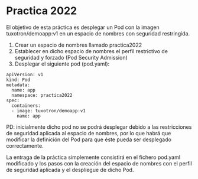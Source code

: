 # Practica 2022

El objetivo de esta práctica es desplegar un Pod con la imagen tuxotron/demoapp:v1 en un espacio de nombres con seguridad restringida.

1. Crear un espacio de nombres llamado practica2022
2. Establecer en dicho espacio de nombres el perfil restrictivo de seguridad y forzado (Pod Security Admission)
3. Desplegar el siguiente pod (pod.yaml):
```
apiVersion: v1
kind: Pod
metadata:
  name: app
  namespace: practica2022
spec:
  containers:
  - image: tuxotron/demoapp:v1
    name: app
```

PD: inicialmente dicho pod no se podrá desplegar debido a las restricciones de seguridad aplicada al espacio de nombres, por lo que habrá que modificar la definición del Pod para que éste pueda ser desplegado correctamente.

La entraga de la práctica simplemente consistirá en el fichero pod.yaml modificado y los pasos con la creación del espacio de nombres con el perfil de seguridad aplicada y el despliegue de dicho Pod.